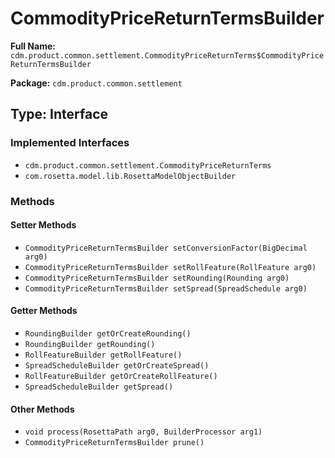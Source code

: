 # CommodityPriceReturnTermsBuilder

**Full Name:** `cdm.product.common.settlement.CommodityPriceReturnTerms$CommodityPriceReturnTermsBuilder`

**Package:** `cdm.product.common.settlement`

## Type: Interface

### Implemented Interfaces

- `cdm.product.common.settlement.CommodityPriceReturnTerms`
- `com.rosetta.model.lib.RosettaModelObjectBuilder`

### Methods

#### Setter Methods

- `CommodityPriceReturnTermsBuilder setConversionFactor(BigDecimal arg0)`
- `CommodityPriceReturnTermsBuilder setRollFeature(RollFeature arg0)`
- `CommodityPriceReturnTermsBuilder setRounding(Rounding arg0)`
- `CommodityPriceReturnTermsBuilder setSpread(SpreadSchedule arg0)`

#### Getter Methods

- `RoundingBuilder getOrCreateRounding()`
- `RoundingBuilder getRounding()`
- `RollFeatureBuilder getRollFeature()`
- `SpreadScheduleBuilder getOrCreateSpread()`
- `RollFeatureBuilder getOrCreateRollFeature()`
- `SpreadScheduleBuilder getSpread()`

#### Other Methods

- `void process(RosettaPath arg0, BuilderProcessor arg1)`
- `CommodityPriceReturnTermsBuilder prune()`

